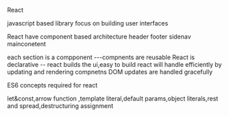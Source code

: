 React

javascript based library
focus on building user interfaces

React have component based architecture
header
footer
sidenav
mainconetent

each section is a compponent  ---compnents are reusable
React is declarative  -- react builds the ui,easy to build
react will handle efficiently by updating and rendering compnetns
DOM updates are handled gracefully


ES6 concepts required for react

let&const,arrow function ,template literal,default params,object literals,rest and spread,destructuring assignment
